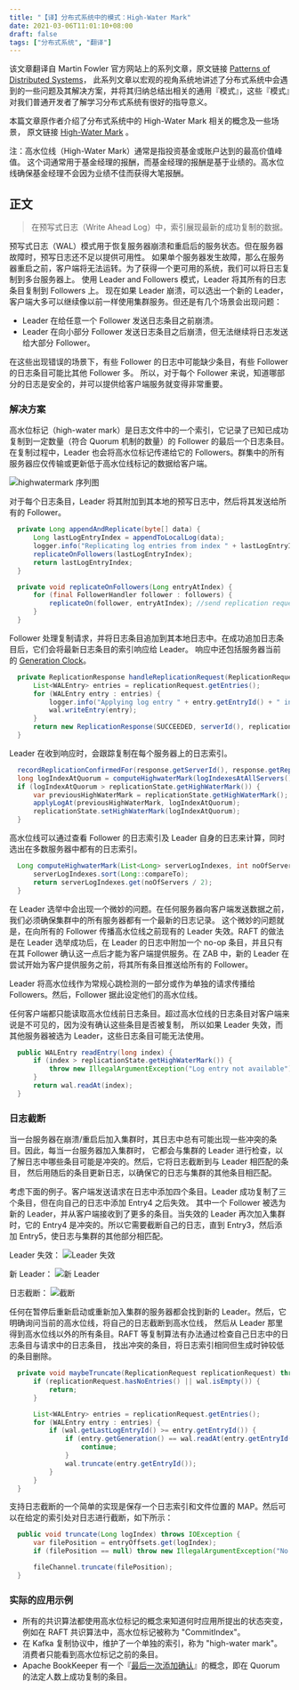```yaml
---
title: "【译】分布式系统中的模式：High-Water Mark"
date: 2021-03-06T11:01:10+08:00
draft: false
tags: ["分布式系统", "翻译"]
---
```


该文章翻译自 Martin Fowler 官方网站上的系列文章，原文链接 [Patterns of Distributed Systems](https://martinfowler.com/articles/patterns-of-distributed-systems/)，
此系列文章以宏观的视角系统地讲述了分布式系统中会遇到的一些问题及其解决方案，并将其归纳总结出相关的通用『模式』，这些『模式』对我们普通开发者了解学习分布式系统有很好的指导意义。

本篇文章原作者介绍了分布式系统中的 High-Water Mark 相关的概念及一些场景，
原文链接 [High-Water Mark](https://martinfowler.com/articles/patterns-of-distributed-systems/high-watermark.html) 。

注：高水位线（High-Water Mark）通常是指投资基金或账户达到的最高价值峰值。
这个词通常用于基金经理的报酬，而基金经理的报酬是基于业绩的。高水位线确保基金经理不会因为业绩不佳而获得大笔报酬。

## 正文

> 在预写式日志（Write Ahead Log）中，索引展现最新的成功复制的数据。

预写式日志（WAL）模式用于恢复服务器崩溃和重启后的服务状态。但在服务器故障时，预写日志还不足以提供可用性。
如果单个服务器发生故障，那么在服务器重启之前，客户端将无法运转。为了获得一个更可用的系统，我们可以将日志复制到多台服务器上。
使用 Leader and Followers 模式，Leader 将其所有的日志条目复制到 Followers 上。
现在如果 Leader 崩溃，可以选出一个新的 Leader，客户端大多可以继续像以前一样使用集群服务。但还是有几个场景会出现问题：

- Leader 在给任意一个 Follower  发送日志条目之前崩溃。
- Leader 在向小部分 Follower 发送日志条目之后崩溃，但无法继续将日志发送给大部分 Follower。

在这些出现错误的场景下，有些 Follower 的日志中可能缺少条目，有些 Follower 的日志条目可能比其他 Follower 多。
所以，对于每个 Follower 来说，知道哪部分的日志是安全的，并可以提供给客户端服务就变得非常重要。

### 解决方案

高水位标记（high-water mark）是日志文件中的一个索引，它记录了已知已成功复制到一定数量（符合 Quorum 机制的数量）的 Follower 的最后一个日志条目。
在复制过程中，Leader 也会将高水位标记传递给它的 Followers。群集中的所有服务器应仅传输或更新低于高水位线标记的数据给客户端。

![highwatermark 序列图](https://andornot.xyz/patterns-of-distributed-systems/high-water-mark/highwatermark-sequence.png)

对于每个日志条目，Leader 将其附加到其本地的预写日志中，然后将其发送给所有的 Follower。

```java
  private Long appendAndReplicate(byte[] data) {
      Long lastLogEntryIndex = appendToLocalLog(data);
      logger.info("Replicating log entries from index " + lastLogEntryIndex);
      replicateOnFollowers(lastLogEntryIndex);
      return lastLogEntryIndex;
  }

  private void replicateOnFollowers(Long entryAtIndex) {
      for (final FollowerHandler follower : followers) {
          replicateOn(follower, entryAtIndex); //send replication requests to followers
      }
  }
```

Follower 处理复制请求，并将日志条目追加到其本地日志中。在成功追加日志条目后，它们会将最新日志条目的索引响应给 Leader。
响应中还包括服务器当前的 [Generation Clock](https://martinfowler.com/articles/patterns-of-distributed-systems/generation.html)。

```java
  private ReplicationResponse handleReplicationRequest(ReplicationRequest replicationRequest) {
      List<WALEntry> entries = replicationRequest.getEntries();
      for (WALEntry entry : entries) {
          logger.info("Applying log entry " + entry.getEntryId() + " in " + serverId());
          wal.writeEntry(entry);
      }
      return new ReplicationResponse(SUCCEEDED, serverId(), replicationState.getGeneration(), wal.getLastLogEntryId());
  }
```

Leader 在收到响应时，会跟踪复制在每个服务器上的日志索引。

```java
  recordReplicationConfirmedFor(response.getServerId(), response.getReplicatedLogIndex());
  long logIndexAtQuorum = computeHighwaterMark(logIndexesAtAllServers(), config.numberOfServers());
  if (logIndexAtQuorum > replicationState.getHighWaterMark()) {
      var previousHighWaterMark = replicationState.getHighWaterMark();
      applyLogAt(previousHighWaterMark, logIndexAtQuorum);
      replicationState.setHighWaterMark(logIndexAtQuorum);
  }
```

高水位线可以通过查看 Follower 的日志索引及 Leader 自身的日志来计算，同时选出在多数服务器中都有的日志索引。

```java
  Long computeHighwaterMark(List<Long> serverLogIndexes, int noOfServers) {
      serverLogIndexes.sort(Long::compareTo);
      return serverLogIndexes.get(noOfServers / 2);
  }
```

在 Leader 选举中会出现一个微妙的问题。在任何服务器向客户端发送数据之前，我们必须确保集群中的所有服务器都有一个最新的日志记录。
这个微妙的问题就是，在向所有的 Follower 传播高水位线之前现有的 Leader 失效。RAFT 的做法是在 Leader 选举成功后，在 Leader 的日志中附加一个 no-op 条目，并且只有在其 Follower 确认这一点后才能为客户端提供服务。在 ZAB 中，新的 Leader 在尝试开始为客户提供服务之前，将其所有条目推送给所有的 Follower。

Leader 将高水位线作为常规心跳检测的一部分或作为单独的请求传播给 Followers。然后，Follower 据此设定他们的高水位线。

任何客户端都只能读取高水位线前日志条目。超过高水位线的日志条目对客户端来说是不可见的，因为没有确认这些条目是否被复制，
所以如果 Leader 失效，而其他服务器被选为 Leader，这些日志条目可能无法使用。

```java
  public WALEntry readEntry(long index) {
      if (index > replicationState.getHighWaterMark()) {
          throw new IllegalArgumentException("Log entry not available");
      }
      return wal.readAt(index);
  }
```

### 日志截断

当一台服务器在崩溃/重启后加入集群时，其日志中总有可能出现一些冲突的条目。因此，每当一台服务器加入集群时，
它都会与集群的 Leader 进行检查，以了解日志中哪些条目可能是冲突的。然后，它将日志截断到与 Leader 相匹配的条目，
然后用随后的条目更新日志，以确保它的日志与集群的其他条目相匹配。

考虑下面的例子。客户端发送请求在日志中添加四个条目。Leader 成功复制了三个条目，但在向自己的日志中添加 Entry4 之后失效。
其中一个 Follower 被选为新的 Leader，并从客户端接收到了更多的条目。当失效的 Leader 再次加入集群时，它的 Entry4 是冲突的。所以它需要截断自己的日志，直到 Entry3，然后添加 Entry5，使日志与集群的其他部分相匹配。

Leader 失效：
![Leader 失效](https://andornot.xyz/patterns-of-distributed-systems/high-water-mark/leaderfailure.png)

新 Leader：
![新 Leader](https://andornot.xyz/patterns-of-distributed-systems/high-water-mark/newleader.png)

日志截断：
![截断](https://andornot.xyz/patterns-of-distributed-systems/high-water-mark/truncation.png)

任何在暂停后重新启动或重新加入集群的服务器都会找到新的 Leader。然后，它明确询问当前的高水位线，将自己的日志截断到高水位线，
然后从 Leader 那里得到高水位线以外的所有条目。RAFT 等复制算法有办法通过检查自己日志中的日志条目与请求中的日志条目，
找出冲突的条目，将日志索引相同但生成时钟较低的条目删除。

```java
  private void maybeTruncate(ReplicationRequest replicationRequest) throws IOException {
      if (replicationRequest.hasNoEntries() || wal.isEmpty()) {
          return;
      }

      List<WALEntry> entries = replicationRequest.getEntries();
      for (WALEntry entry : entries) {
          if (wal.getLastLogEntryId() >= entry.getEntryId()) {
              if (entry.getGeneration() == wal.readAt(entry.getEntryId()).getGeneration()) {
                  continue;
              }
              wal.truncate(entry.getEntryId());
          }
      }
  }
```

支持日志截断的一个简单的实现是保存一个日志索引和文件位置的 MAP。然后可以在给定的索引处对日志进行截断，如下所示：

```java
  public void truncate(Long logIndex) throws IOException {
      var filePosition = entryOffsets.get(logIndex);
      if (filePosition == null) throw new IllegalArgumentException("No file position available for logIndex=" + logIndex);

      fileChannel.truncate(filePosition);
  }
```

### 实际的应用示例

- 所有的共识算法都使用高水位标记的概念来知道何时应用所提出的状态突变，例如在 RAFT 共识算法中，高水位标记被称为 "CommitIndex"。
- 在 Kafka 复制协议中，维护了一个单独的索引，称为 "high-water mark"。消费者只能看到高水位标记之前的条目。
- Apache BookKeeper 有一个『[最后一次添加确认](https://bookkeeper.apache.org/archives/docs/r4.4.0/bookkeeperProtocol.html)』的概念，即在 Quorum 的法定人数上成功复制的条目。

